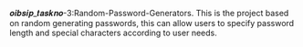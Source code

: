 𝒐𝒊𝒃𝒔𝒊𝒑_𝒕𝒂𝒔𝒌𝒏𝒐-3:Random-Password-Generators.
This is the project based on random generating passwords, this can allow users to specify password length and special characters according to user needs.
